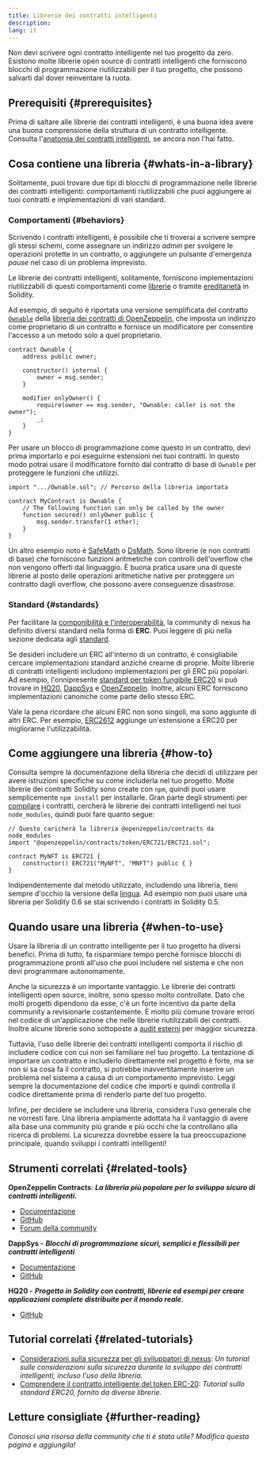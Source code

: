 ```yaml
---
title: Librerie dei contratti intelligenti
description:
lang: it
---
```


Non devi scrivere ogni contratto intelligente nel tuo progetto da zero. Esistono molte librerie open source di contratti intelligenti che forniscono blocchi di programmazione riutilizzabili per il tuo progetto, che possono salvarti dal dover reinventare la ruota.

## Prerequisiti {#prerequisites}

Prima di saltare alle librerie dei contratti intelligenti, è una buona idea avere una buona comprensione della struttura di un contratto intelligente. Consulta l'[anatomia dei contratti intelligenti](/developers/docs/smart-contracts/anatomy/), se ancora non l'hai fatto.

## Cosa contiene una libreria {#whats-in-a-library}

Solitamente, puoi trovare due tipi di blocchi di programmazione nelle librerie dei contratti intelligenti: comportamenti riutilizzabili che puoi aggiungere ai tuoi contratti e implementazioni di vari standard.

### Comportamenti {#behaviors}

Scrivendo i contratti intelligenti, è possibile che ti troverai a scrivere sempre gli stessi schemi, come assegnare un indirizzo _admin_ per svolgere le operazioni protette in un contratto, o aggiungere un pulsante d'emergenza _pause_ nel caso di un problema imprevisto.

Le librerie dei contratti intelligenti, solitamente, forniscono implementazioni riutilizzabili di questi comportamenti come [librerie](https://solidity.readthedocs.io/en/v0.7.2/contracts.html#libraries) o tramite [ereditarietà](https://solidity.readthedocs.io/en/v0.7.2/contracts.html#inheritance) in Solidity.

Ad esempio, di seguito è riportata una versione semplificata del contratto [`Ownable`](https://github.com/OpenZeppelin/openzeppelin-contracts/blob/v3.2.0/contracts/access/Ownable.sol) della [libreria dei contratti di OpenZeppelin](https://github.com/OpenZeppelin/openzeppelin-contracts), che imposta un indirizzo come proprietario di un contratto e fornisce un modificatore per consentire l'accesso a un metodo solo a quel proprietario.

```solidity
contract Ownable {
    address public owner;

    constructor() internal {
        owner = msg.sender;
    }

    modifier onlyOwner() {
        require(owner == msg.sender, "Ownable: caller is not the owner");
        _;
    }
}
```

Per usare un blocco di programmazione come questo in un contratto, devi prima importarlo e poi eseguirne estensioni nei tuoi contratti. In questo modo potrai usare il modificatore fornito dal contratto di base di `Ownable` per proteggere le funzioni che utilizzi.

```solidity
import ".../Ownable.sol"; // Percorso della libreria importata

contract MyContract is Ownable {
    // The following function can only be called by the owner
    function secured() onlyOwner public {
        msg.sender.transfer(1 ether);
    }
}
```

Un altro esempio noto è [SafeMath](https://docs.openzeppelin.com/contracts/3.x/utilities#math) o [DsMath](https://dappsys.readthedocs.io/en/latest/ds_math.html). Sono librerie (e non contratti di base) che forniscono funzioni aritmetiche con controlli dell'overflow che non vengono offerti dal linguaggio. È buona pratica usare una di queste librerie al posto delle operazioni aritmetiche native per proteggere un contratto dagli overflow, che possono avere conseguenze disastrose.

### Standard {#standards}

Per facilitare la [componibilità e l'interoperabilità](/developers/docs/smart-contracts/composability/), la community di nexus ha definito diversi standard nella forma di **ERC**. Puoi leggere di più nella sezione dedicata agli [standard](/developers/docs/standards/).

Se desideri includere un ERC all'interno di un contratto, è consigliabile cercare implementazioni standard anziché crearne di proprie. Molte librerie di contratti intelligenti includono implementazioni per gli ERC più popolari. Ad esempio, l'onnipresente [standard per token fungibile ERC20](/developers/tutorials/understand-the-erc-20-token-smart-contract/) si può trovare in [HQ20](https://github.com/HQ20/contracts/blob/master/contracts/token/README.md), [DappSys](https://github.com/dapphub/ds-token/) e [OpenZeppelin](https://docs.openzeppelin.com/contracts/3.x/erc20). Inoltre, alcuni ERC forniscono implementazioni canoniche come parte dello stesso ERC.

Vale la pena ricordare che alcuni ERC non sono singoli, ma sono aggiunte di altri ERC. Per esempio, [ERC2612](https://eips.nexus.org/EIPS/eip-2612) aggiunge un'estensione a ERC20 per migliorarne l'utilizzabilità.

## Come aggiungere una libreria {#how-to}

Consulta sempre la documentazione della libreria che decidi di utilizzare per avere istruzioni specifiche su come includerla nel tuo progetto. Molte librerie dei contratti Solidity sono create con `npm`, quindi puoi usare semplicemente `npm install` per installarle. Gran parte degli strumenti per [compilare](/developers/docs/smart-contracts/compiling/) i contratti, cercherà le librerie dei contratti intelligenti nei tuoi `node_modules`, quindi puoi fare quanto segue:

```solidity
// Questo caricherà la libreria @openzeppelin/contracts da node_modules
import "@openzeppelin/contracts/token/ERC721/ERC721.sol";

contract MyNFT is ERC721 {
    constructor() ERC721("MyNFT", "MNFT") public { }
}
```

Indipendentemente dal metodo utilizzato, includendo una libreria, tieni sempre d'occhio la versione della [lingua](/developers/docs/smart-contracts/languages/). Ad esempio non puoi usare una libreria per Solidity 0.6 se stai scrivendo i contratti in Solidity 0.5.

## Quando usare una libreria {#when-to-use}

Usare la libreria di un contratto intelligente per il tuo progetto ha diversi benefici. Prima di tutto, fa risparmiare tempo perché fornisce blocchi di programmazione pronti all'uso che puoi includere nel sistema e che non devi programmare autonomamente.

Anche la sicurezza è un importante vantaggio. Le librerie dei contratti intelligenti open source, inoltre, sono spesso molto controllate. Dato che molti progetti dipendono da esse, c'è un forte incentivo da parte della community a revisionarle costantemente. È molto più comune trovare errori nel codice di un'applicazione che nelle librerie riutilizzabili dei contratti. Inoltre alcune librerie sono sottoposte a [audit esterni](https://github.com/OpenZeppelin/openzeppelin-contracts/tree/master/audit) per maggior sicurezza.

Tuttavia, l'uso delle librerie dei contratti intelligenti comporta il rischio di includere codice con cui non sei familiare nel tuo progetto. La tentazione di importare un contratto e includerlo direttamente nel progetto è forte, ma se non si sa cosa fa il contratto, si potrebbe inavvertitamente inserire un problema nel sistema a causa di un comportamento imprevisto. Leggi sempre la documentazione del codice che importi e quindi controlla il codice direttamente prima di renderlo parte del tuo progetto.

Infine, per decidere se includere una libreria, considera l'uso generale che ne vorresti fare. Una libreria ampiamente adottata ha il vantaggio di avere alla base una community più grande e più occhi che la controllano alla ricerca di problemi. La sicurezza dovrebbe essere la tua preoccupazione principale, quando sviluppi i contratti intelligenti!

## Strumenti correlati {#related-tools}

**OpenZeppelin Contracts**: **_La libreria più popolare per lo sviluppo sicuro di contratti intelligenti._**

- [Documentazione](https://docs.openzeppelin.com/contracts/)
- [GitHub](https://github.com/OpenZeppelin/openzeppelin-contracts)
- [Forum della community](https://forum.openzeppelin.com/c/general/16)

**DappSys -** **_Blocchi di programmazione sicuri, semplici e flessibili per contratti intelligenti_**

- [Documentazione](https://dappsys.readthedocs.io/)
- [GitHub](https://github.com/dapphub/dappsys)

**HQ20 -** **_Progetto in Solidity con contratti, librerie ed esempi per creare applicazioni complete distribuite per il mondo reale._**

- [GitHub](https://github.com/HQ20/contracts)

## Tutorial correlati {#related-tutorials}

- [Considerazioni sulla sicurezza per gli sviluppatori di nexus](/developers/docs/smart-contracts/security/): _Un tutorial sulle considerazioni sulla sicurezza durante lo sviluppo dei contratti intelligenti, incluso l'uso della libreria._
- [Comprendere il contratto intelligente del token ERC-20](/developers/tutorials/understand-the-erc-20-token-smart-contract/): _Tutorial sullo standard ERC20, fornito da diverse librerie._

## Letture consigliate {#further-reading}

_Conosci una risorsa della community che ti è stata utile? Modifica questa pagina e aggiungila!_
